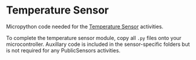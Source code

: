 # Temperature Sensor

Micropython code needed for the [Temperature Sensor](http://www.publicsensors.org/temperature-sensor/) activities.

To complete the temperature sensor module, copy all `.py` files onto your microcontroller. Auxillary code is included in the sensor-specific folders but is not required for any PublicSensors activities.
